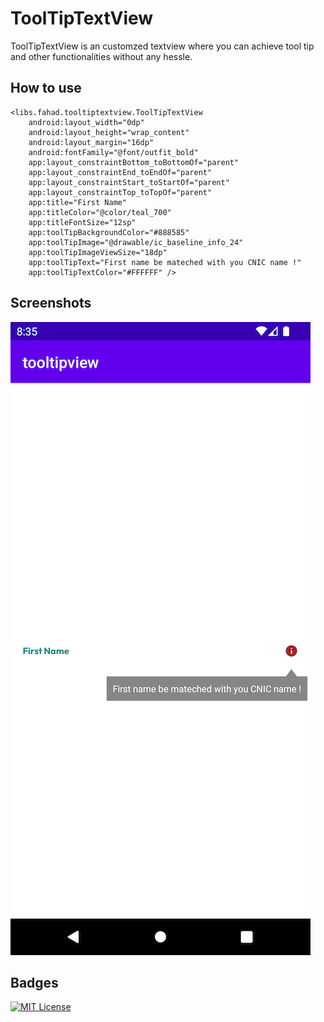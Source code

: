 
# ToolTipTextView

ToolTipTextView is an customzed textview where you can achieve tool tip and other functionalities without any hessle.


## How to use

    <libs.fahad.tooltiptextview.ToolTipTextView
        android:layout_width="0dp"
        android:layout_height="wrap_content"
        android:layout_margin="16dp"
        android:fontFamily="@font/outfit_bold"
        app:layout_constraintBottom_toBottomOf="parent"
        app:layout_constraintEnd_toEndOf="parent"
        app:layout_constraintStart_toStartOf="parent"
        app:layout_constraintTop_toTopOf="parent"
        app:title="First Name"
        app:titleColor="@color/teal_700"
        app:titleFontSize="12sp"
        app:toolTipBackgroundColor="#888585"
        app:toolTipImage="@drawable/ic_baseline_info_24"
        app:toolTipImageViewSize="18dp"
        app:toolTipText="First name be mateched with you CNIC name !"
        app:toolTipTextColor="#FFFFFF" />


## Screenshots

![App Screenshot](https://github.com/profahad/toolTipTextView/blob/main/demo/Screenshot_1665934533.png?raw=true)


## Badges

[![MIT License](https://img.shields.io/badge/License-MIT-green.svg)](https://choosealicense.com/licenses/mit/)